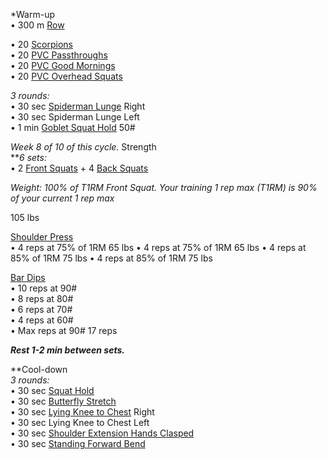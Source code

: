 *Warm-up  
• 300 m [Row](https://www.youtube.com/watch?v=1ZgTTDL1gNk)

• 20 [Scorpions](https://www.youtube.com/watch?v=Cl4h4ZPWI_Q)  
• 20 [PVC Passthroughs](https://www.youtube.com/watch?v=MrKIfj397Gw)  
• 20 [PVC Good Mornings](https://www.youtube.com/watch?v=ooVgggClhtM)  
• 20 [PVC Overhead Squats](https://www.youtube.com/watch?v=mrLUG_UyvV0)

_3 rounds:_  
• 30 sec [Spiderman Lunge](https://www.youtube.com/watch?v=K6-F0dUwV-s) Right  
• 30 sec Spiderman Lunge Left  
• 1 min [Goblet Squat Hold](https://www.youtube.com/watch?v=Uhz2ihm4jb0) 50#

_Week 8 of 10 of this cycle._
Strength  
**_6 sets:_  
• 2 [Front Squats](https://www.youtube.com/watch?v=m4ytaCJZpl0) + 4 [Back Squats](https://www.youtube.com/watch?v=ultWZbUMPL8)

_Weight: 100% of T1RM Front Squat. Your training 1 rep max (T1RM) is 90% of your current 1 rep max_

105 lbs

[Shoulder Press](https://www.youtube.com/watch?v=xe19t2_6yis)  
• 4 reps at 75% of 1RM 65 lbs
• 4 reps at 75% of 1RM 65 lbs 
• 4 reps at 85% of 1RM 75 lbs
• 4 reps at 85% of 1RM 75 lbs

[Bar Dips](https://www.youtube.com/watch?v=eERwCQHZqfA)  
• 10 reps at 90#  
• 8 reps at 80#  
• 6 reps at 70#  
• 4 reps at 60#  
• Max reps at 90# 17 reps

**_Rest 1-2 min between sets._**

**Cool-down  
_3 rounds:_  
• 30 sec [Squat Hold](https://www.youtube.com/watch?v=2IRnH8ygjXs)  
• 30 sec [Butterfly Stretch](https://www.youtube.com/watch?v=OrxjCE_tJ3k)  
• 30 sec [Lying Knee to Chest](https://www.youtube.com/watch?v=yVy4L0CGbyQ) Right  
• 30 sec Lying Knee to Chest Left  
• 30 sec [Shoulder Extension Hands Clasped](https://www.youtube.com/watch?v=zCplWTFsRzE)  
• 30 sec [Standing Forward Bend](https://www.youtube.com/watch?v=Y78BjkuhH5o)